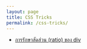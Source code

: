 ```yaml
---
layout: page
title: CSS Tricks
permalink: /css-tricks/
---
```


<div class="half col-left">
    <ul>
        <li><a href="{% post_url 2015-08-29-keep-div-ratio %}">การรักษาสัดส่วน (ratio) ของ div</a></li>
    </ul>

</div>